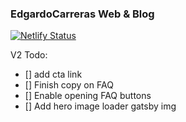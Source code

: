 ### EdgardoCarreras Web & Blog

[![Netlify Status](https://api.netlify.com/api/v1/badges/b26ecd99-4d22-4ed3-9607-7d7c4e5218e9/deploy-status)](https://app.netlify.com/sites/edgardocarreras/deploys)

V2 Todo:
- [] add cta link
- [] Finish copy on FAQ
- [] Enable opening FAQ buttons
- [] Add hero image loader gatsby img